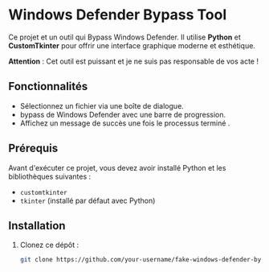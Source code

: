 # Windows Defender Bypass Tool

Ce projet et un outil qui Bypass Windows Defender. Il utilise **Python** et **CustomTkinter** pour offrir une interface graphique moderne et esthétique.

**Attention** : Cet outil est puissant et je ne suis pas responsable de vos acte !

## Fonctionnalités

- Sélectionnez un fichier via une boîte de dialogue.
- bypass de Windows Defender avec une barre de progression.
- Affichez un message de succès une fois le processus terminé .

## Prérequis

Avant d'exécuter ce projet, vous devez avoir installé Python et les bibliothèques suivantes :

- `customtkinter`
- `tkinter` (installé par défaut avec Python)

## Installation

1. Clonez ce dépôt :
   ```bash
   git clone https://github.com/your-username/fake-windows-defender-bypass.git
